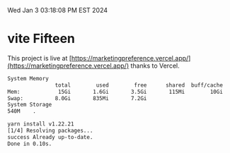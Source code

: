 Wed Jan  3 03:18:08 PM EST 2024

# vite Fifteen


This project is live at [https://marketingpreference.vercel.app/](https://marketingpreference.vercel.app/) thanks to Vercel.

```bash
System Memory
               total        used        free      shared  buff/cache   available
Mem:            15Gi       1.6Gi       3.5Gi       115Mi        10Gi        13Gi
Swap:          8.0Gi       835Mi       7.2Gi
System Storage
540M	.
```
```bash
yarn install v1.22.21
[1/4] Resolving packages...
success Already up-to-date.
Done in 0.10s.
```
```bash
